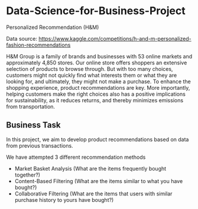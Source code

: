 # Data-Science-for-Business-Project
Personalized Recommendation (H&amp;M)

Data source: https://www.kaggle.com/competitions/h-and-m-personalized-fashion-recommendations 

H&M Group is a family of brands and businesses with 53 online markets and approximately 4,850 stores. Our online store offers shoppers an extensive selection of products to browse through. But with too many choices, customers might not quickly find what interests them or what they are looking for, and ultimately, they might not make a purchase. To enhance the shopping experience, product recommendations are key. More importantly, helping customers make the right choices also has a positive implications for sustainability, as it reduces returns, and thereby minimizes emissions from transportation.

## Business Task
In this project, we aim to develop product recommendations based on data from previous transactions. 

We have attempted 3 different recommendation methods
 - Market Basket Analysis (What are the items frequently bought together?)
 - Content-Based Filtering (What are the items similar to what you have bought?)
 - Collaborative Filtering (What are the items that users with similar purchase history to yours have bought?)


